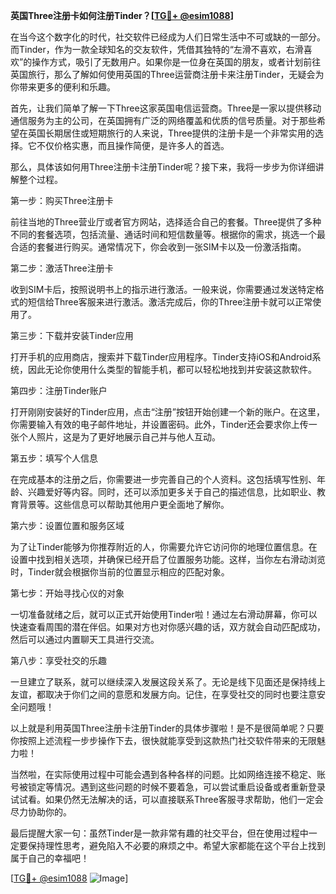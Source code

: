 **英国Three注册卡如何注册Tinder？[[TG💪+ @esim1088](https://t.me/s/esim1088)]**

在当今这个数字化的时代，社交软件已经成为人们日常生活中不可或缺的一部分。而Tinder，作为一款全球知名的交友软件，凭借其独特的“左滑不喜欢，右滑喜欢”的操作方式，吸引了无数用户。如果你是一位身在英国的朋友，或者计划前往英国旅行，那么了解如何使用英国的Three运营商注册卡来注册Tinder，无疑会为你带来更多的便利和乐趣。

首先，让我们简单了解一下Three这家英国电信运营商。Three是一家以提供移动通信服务为主的公司，在英国拥有广泛的网络覆盖和优质的信号质量。对于那些希望在英国长期居住或短期旅行的人来说，Three提供的注册卡是一个非常实用的选择。它不仅价格实惠，而且操作简便，是许多人的首选。

那么，具体该如何用Three注册卡注册Tinder呢？接下来，我将一步步为你详细讲解整个过程。

第一步：购买Three注册卡

前往当地的Three营业厅或者官方网站，选择适合自己的套餐。Three提供了多种不同的套餐选项，包括流量、通话时间和短信数量等。根据你的需求，挑选一个最合适的套餐进行购买。通常情况下，你会收到一张SIM卡以及一份激活指南。

第二步：激活Three注册卡

收到SIM卡后，按照说明书上的指示进行激活。一般来说，你需要通过发送特定格式的短信给Three客服来进行激活。激活完成后，你的Three注册卡就可以正常使用了。

第三步：下载并安装Tinder应用

打开手机的应用商店，搜索并下载Tinder应用程序。Tinder支持iOS和Android系统，因此无论你使用什么类型的智能手机，都可以轻松地找到并安装这款软件。

第四步：注册Tinder账户

打开刚刚安装好的Tinder应用，点击“注册”按钮开始创建一个新的账户。在这里，你需要输入有效的电子邮件地址，并设置密码。此外，Tinder还会要求你上传一张个人照片，这是为了更好地展示自己并与他人互动。

第五步：填写个人信息

在完成基本的注册之后，你需要进一步完善自己的个人资料。这包括填写性别、年龄、兴趣爱好等内容。同时，还可以添加更多关于自己的描述信息，比如职业、教育背景等。这些信息可以帮助其他用户更全面地了解你。

第六步：设置位置和服务区域

为了让Tinder能够为你推荐附近的人，你需要允许它访问你的地理位置信息。在设置中找到相关选项，并确保已经开启了位置服务功能。这样，当你左右滑动浏览时，Tinder就会根据你当前的位置显示相应的匹配对象。

第七步：开始寻找心仪的对象

一切准备就绪之后，就可以正式开始使用Tinder啦！通过左右滑动屏幕，你可以快速查看周围的潜在伴侣。如果对方也对你感兴趣的话，双方就会自动匹配成功，然后可以通过内置聊天工具进行交流。

第八步：享受社交的乐趣

一旦建立了联系，就可以继续深入发展这段关系了。无论是线下见面还是保持线上友谊，都取决于你们之间的意愿和发展方向。记住，在享受社交的同时也要注意安全问题哦！

以上就是利用英国Three注册卡注册Tinder的具体步骤啦！是不是很简单呢？只要你按照上述流程一步步操作下去，很快就能享受到这款热门社交软件带来的无限魅力啦！

当然啦，在实际使用过程中可能会遇到各种各样的问题。比如网络连接不稳定、账号被锁定等情况。遇到这些问题的时候不要着急，可以尝试重启设备或者重新登录试试看。如果仍然无法解决的话，可以直接联系Three客服寻求帮助，他们一定会尽力协助你的。

最后提醒大家一句：虽然Tinder是一款非常有趣的社交平台，但在使用过程中一定要保持理性思考，避免陷入不必要的麻烦之中。希望大家都能在这个平台上找到属于自己的幸福吧！

[[TG💪+ @esim1088](https://t.me/s/esim1088) ![Image](https://i.postimg.cc/4NQfJmqS/Snipaste-2025-05-13-00-14-12.png)]